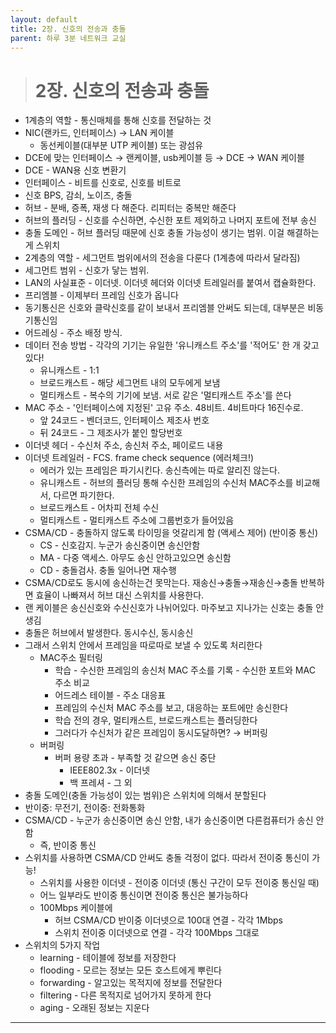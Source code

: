 ```yaml
---
layout: default
title: 2장. 신호의 전송과 충돌
parent: 하루 3분 네트워크 교실
---
```


> # 2장. 신호의 전송과 충돌

- 1계층의 역할 - 통신매체를 통해 신호를 전달하는 것
- NIC(랜카드, 인터페이스) → LAN 케이블
    - 동선케이블(대부분 UTP 케이블) 또는 광섬유
- DCE에 맞는 인터페이스 → 랜케이블, usb케이블 등 → DCE → WAN 케이블
- DCE - WAN용 신호 변환기
- 인터페이스 - 비트를 신호로, 신호를 비트로
- 신호 BPS, 감쇠, 노이즈, 충돌
- 허브 - 분배, 증폭, 재생 다 해준다. 리피터는 중복만 해준다
- 허브의 플러딩 - 신호를 수신하면, 수신한 포트 제외하고 나머지 포트에 전부 송신
- 충돌 도메인 - 허브 플러딩 때문에 신호 충돌 가능성이 생기는 범위. 이걸 해결하는게 스위치
- 2계층의 역할 - 세그먼트 범위에서의 전송을 다룬다 (1계층에 따라서 달라짐)
- 세그먼트 범위 - 신호가 닿는 범위.
- LAN의 사실표준 - 이더넷. 이더넷 헤더와 이더넷 트레일러를 붙여서 캡슐화한다.
- 프리엠블 - 이제부터 프레임 신호가 옵니다
- 동기통신은 신호와 클락신호를 같이 보내서 프리엠블 안써도 되는데, 대부분은 비동기통신임
- 어드레싱 - 주소 배정 방식.
- 데이터 전송 방법 - 각각의 기기는 유일한 '유니캐스트 주소'를 '적어도' 한 개 갖고 있다!
    - 유니캐스트 - 1:1
    - 브로드캐스트 - 해당 세그먼트 내의 모두에게 보냄
    - 멀티캐스트 - 복수의 기기에 보냄. 서로 같은 '멀티캐스트 주소'를 쓴다
- MAC 주소 - '인터페이스에 지정된' 고유 주소. 48비트. 4비트마다 16진수로.
    - 앞 24코드 - 벤더코드, 인터페이스 제조사 번호
    - 뒤 24코드 - 그 제조사가 붙인 할당번호
- 이더넷 헤더 - 수신처 주소, 송신처 주소, 페이로드 내용
- 이더넷 트레일러 - FCS. frame check sequence (에러체크!)
    - 에러가 있는 프레임은 파기시킨다. 송신측에는 따로 알리진 않는다.
    - 유니캐스트 - 허브의 플러딩 통해 수신한 프레임의 수신처 MAC주소를 비교해서, 다르면 파기한다.
    - 브로드캐스트 - 어차피 전체 수신
    - 멀티캐스트 - 멀티캐스트 주소에 그룹번호가 들어있음
- CSMA/CD - 충돌하지 않도록 타이밍을 엇갈리게 함 (액세스 제어) (반이중 통신)
    - CS - 신호감지. 누군가 송신중이면 송신안함
    - MA - 다중 액세스. 아무도 송신 안하고있으면 송신함
    - CD - 충돌검사. 충돌 일어나면 재수행
- CSMA/CD로도 동시에 송신하는건 못막는다. 재송신→충돌→재송신→충돌 반복하면 효율이 나빠져서 허브 대신 스위치를 사용한다.
- 랜 케이블은 송신신호와 수신신호가 나뉘어있다. 마주보고 지나가는 신호는 충돌 안생김
- 충돌은 허브에서 발생한다. 동시수신, 동시송신
- 그래서 스위치 안에서 프레임을 따로따로 보낼 수 있도록 처리한다
    - MAC주소 필터링
        - 학습 - 수신한 프레임의 송신처 MAC 주소를 기록 - 수신한 포트와 MAC 주소 비교
        - 어드레스 테이블 - 주소 대응표
        - 프레임의 수신처 MAC 주소를 보고, 대응하는 포트에만 송신한다
        - 학습 전의 경우, 멀티캐스트, 브로드캐스트는 플러딩한다
        - 그러다가 수신처가 같은 프레임이 동시도달하면? → 버퍼링
    - 버퍼링
        - 버퍼 용량 초과 - 부족할 것 같으면 송신 중단
            - IEEE802.3x - 이더넷
            - 백 프레셔 - 그 외
- 충돌 도메인(충돌 가능성이 있는 범위)은 스위치에 의해서 분할된다
- 반이중: 무전기, 전이중: 전화통화
- CSMA/CD - 누군가 송신중이면 송신 안함, 내가 송신중이면 다른컴퓨터가 송신 안함
    - 즉, 반이중 통신
- 스위치를 사용하면 CSMA/CD 안써도 충돌 걱정이 없다. 따라서  전이중 통신이 가능!
    - 스위치를 사용한 이더넷 - 전이중 이더넷 (통신 구간이 모두 전이중 통신일 때)
    - 어느 일부라도 반이중 통신이면 전이중 통신은 불가능하다
    - 100Mbps 케이블에
        - 허브 CSMA/CD 반이중 이더넷으로 100대 연결 - 각각 1Mbps
        - 스위치 전이중 이더넷으로 연결 - 각각 100Mbps 그대로
- 스위치의 5가지 작업
    - learning - 테이블에 정보를 저장한다
    - flooding - 모르는 정보는 모든 호스트에게 뿌린다
    - forwarding - 알고있는 목적지에 정보를 전달한다
    - filtering - 다른 목적지로 넘어가지 못하게 한다
    - aging - 오래된 정보는 지운다

---